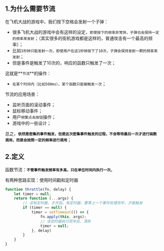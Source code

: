 ## 1.为什么需要节流

在飞机大战的游戏中，我们按下空格会发射一个子弹：

- 很多飞机大战的游戏中会有这样的设定，`即使按下的频率非常快，子弹也会保持一定的频率来发射`；（其实很多的街机游戏都是这样的，普通攻击有一个最高的频率）；
- 比如`1秒钟只能发射一次，即使用户在这1秒钟按下了10次，子弹会保持发射一颗的频率来发射`；
- 但是事件是触发了10次的，响应的函数只触发了一次；

这就是**`节流`**的操作：

- `在某个时间内（比如500ms），某个函数只能被触发一次`；

节流的应用场景：

- 监听页面的滚动事件；
- 鼠标移动事件；
- 用户`频繁点击按钮`操作；
- 游戏中的一些设计；

总之，**`依然是密集的事件触发，但是这次密集事件触发的过程，不会等待最后一次才进行函数调用，而是会按照一定的频率进行调用`**；



## 2.定义

函数节流：**`不管事件触发频率有多高，只在单位时间内执行一次`**。

有两种思路实现：使用时间戳和定时器

``` javascript
function throttle(fn, delay) {
    let timer = null;
    return function (...args) {
        // 没有定时器，才开启。有定时器，要等上一个事件处理完毕，才能触发
        if (timer == null) {
            timer = setTimeout(() => {
                fn.apply(this, args);
                // 该定时器执行完毕后，清除
                timer = null;
            }, delay)
        }
    }
}
```


